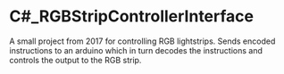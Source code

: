 # C#_RGBStripControllerInterface
A small project from 2017 for controlling RGB lightstrips. Sends encoded instructions to an arduino which in turn decodes the instructions and controls the output to the RGB strip.
